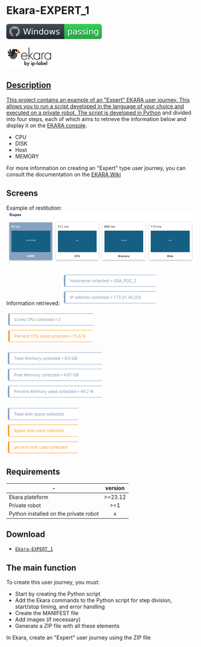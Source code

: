 # Ekara-EXPERT_1

![Windows](screenshot/badge.svg)

<a href="https://api.ekara.ip-label.net/"><img src="screenshot/cropped-ekara_by_ip-label_full_2.webp"> 

## Description
This project contains an example of an "Expert" EKARA user journey. This allows you to run a script developed in the language of your choice and executed on a private robot.
The script is developed in [Python](https://www.python.org/) and divided into four steps, each of which aims to retrieve the information below and display it on the [EKARA console](https://ekara.ip-label.net/).
- CPU
- DISK
- Host
- MEMORY

For more information on creating an "Expert" type user journey, you can consult the documentation on the [EKARA Wiki](https://iplabel.atlassian.net/wiki/spaces/WE/overview)

## Screens
Example of restitution: 
![screen](screenshot/Steps.png)

Information retrieved:
![screen](screenshot/Host.png)

![screen](screenshot/CPU.png)

![screen](screenshot/Memory.png)

![screen](screenshot/Disk.png)

## Requirements

-|version
--|:--:
Ekara plateform|>=23.12
Private robot|>=1
Python installed on the private robot|x

## Download

[github-download]: https://github.com/MrGuyTwo/Ekara-EXPERT_1/releases
 - [`Ekara-EXPERT_1`][github-download]

## The main function
To create this user journey, you must:
- Start by creating the Python script
- Add the Ekara commands to the Python script for step division, start/stop timing, and error handling
- Create the MANIFEST file
- Add images (if necessary)
- Generate a ZIP file with all these elements

In Ekara, create an "Expert" user journey using the ZIP file 
